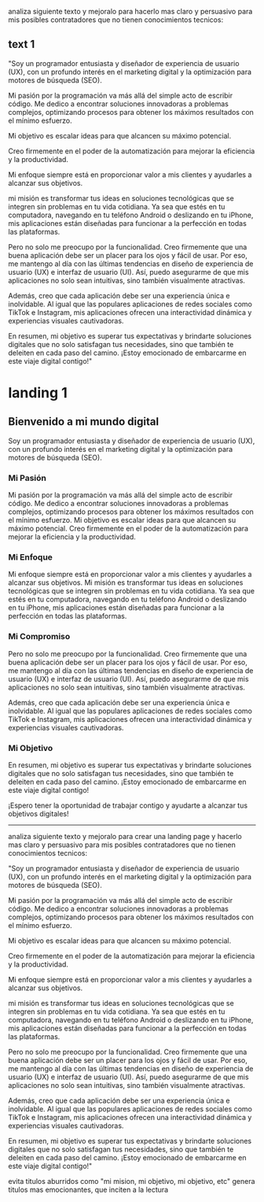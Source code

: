 analiza siguiente texto y mejoralo para hacerlo mas claro y persuasivo para mis posibles contratadores que no tienen conocimientos tecnicos:


## text 1
"Soy un programador entusiasta y diseñador de experiencia de usuario (UX), con un profundo interés en el marketing digital y la optimización para motores de búsqueda (SEO). 

Mi pasión por la programación va más allá del simple acto de escribir código. Me dedico a encontrar soluciones innovadoras a problemas complejos, optimizando procesos para obtener los máximos resultados con el mínimo esfuerzo.

Mi objetivo es escalar ideas para que alcancen su máximo potencial. 

Creo firmemente en el poder de la automatización para mejorar la eficiencia y la productividad. 

Mi enfoque siempre está en proporcionar valor a mis clientes y ayudarles a alcanzar sus objetivos.

mi misión es transformar tus ideas en soluciones tecnológicas que se integren sin problemas en tu vida cotidiana. Ya sea que estés en tu computadora, navegando en tu teléfono Android o deslizando en tu iPhone, mis aplicaciones están diseñadas para funcionar a la perfección en todas las plataformas.

Pero no solo me preocupo por la funcionalidad. Creo firmemente que una buena aplicación debe ser un placer para los ojos y fácil de usar. Por eso, me mantengo al día con las últimas tendencias en diseño de experiencia de usuario (UX) e interfaz de usuario (UI). Así, puedo asegurarme de que mis aplicaciones no solo sean intuitivas, sino también visualmente atractivas.

Además, creo que cada aplicación debe ser una experiencia única e inolvidable. Al igual que las populares aplicaciones de redes sociales como TikTok e Instagram, mis aplicaciones ofrecen una interactividad dinámica y experiencias visuales cautivadoras.

En resumen, mi objetivo es superar tus expectativas y brindarte soluciones digitales que no solo satisfagan tus necesidades, sino que también te deleiten en cada paso del camino. ¡Estoy emocionado de embarcarme en este viaje digital contigo!"


# landing 1

## Bienvenido a mi mundo digital
Soy un programador entusiasta y diseñador de experiencia de usuario (UX), con un profundo interés en el marketing digital y la optimización para motores de búsqueda (SEO).

### **Mi Pasión**
Mi pasión por la programación va más allá del simple acto de escribir código. Me dedico a encontrar soluciones innovadoras a problemas complejos, optimizando procesos para obtener los máximos resultados con el mínimo esfuerzo. Mi objetivo es escalar ideas para que alcancen su máximo potencial. Creo firmemente en el poder de la automatización para mejorar la eficiencia y la productividad.

### **Mi Enfoque**
Mi enfoque siempre está en proporcionar valor a mis clientes y ayudarles a alcanzar sus objetivos. Mi misión es transformar tus ideas en soluciones tecnológicas que se integren sin problemas en tu vida cotidiana. Ya sea que estés en tu computadora, navegando en tu teléfono Android o deslizando en tu iPhone, mis aplicaciones están diseñadas para funcionar a la perfección en todas las plataformas.

### **Mi Compromiso**
Pero no solo me preocupo por la funcionalidad. Creo firmemente que una buena aplicación debe ser un placer para los ojos y fácil de usar. Por eso, me mantengo al día con las últimas tendencias en diseño de experiencia de usuario (UX) e interfaz de usuario (UI). Así, puedo asegurarme de que mis aplicaciones no solo sean intuitivas, sino también visualmente atractivas.

Además, creo que cada aplicación debe ser una experiencia única e inolvidable. Al igual que las populares aplicaciones de redes sociales como TikTok e Instagram, mis aplicaciones ofrecen una interactividad dinámica y experiencias visuales cautivadoras.

### **Mi Objetivo**
En resumen, mi objetivo es superar tus expectativas y brindarte soluciones digitales que no solo satisfagan tus necesidades, sino que también te deleiten en cada paso del camino. ¡Estoy emocionado de embarcarme en este viaje digital contigo!

¡Espero tener la oportunidad de trabajar contigo y ayudarte a alcanzar tus objetivos digitales!


-----

analiza siguiente texto y mejoralo para crear una landing page y hacerlo mas claro y persuasivo para mis posibles contratadores que no tienen conocimientos tecnicos:



"Soy un programador entusiasta y diseñador de experiencia de usuario (UX), con un profundo interés en el marketing digital y la optimización para motores de búsqueda (SEO). 

Mi pasión por la programación va más allá del simple acto de escribir código. Me dedico a encontrar soluciones innovadoras a problemas complejos, optimizando procesos para obtener los máximos resultados con el mínimo esfuerzo.

Mi objetivo es escalar ideas para que alcancen su máximo potencial. 

Creo firmemente en el poder de la automatización para mejorar la eficiencia y la productividad. 

Mi enfoque siempre está en proporcionar valor a mis clientes y ayudarles a alcanzar sus objetivos.

mi misión es transformar tus ideas en soluciones tecnológicas que se integren sin problemas en tu vida cotidiana. Ya sea que estés en tu computadora, navegando en tu teléfono Android o deslizando en tu iPhone, mis aplicaciones están diseñadas para funcionar a la perfección en todas las plataformas.

Pero no solo me preocupo por la funcionalidad. Creo firmemente que una buena aplicación debe ser un placer para los ojos y fácil de usar. Por eso, me mantengo al día con las últimas tendencias en diseño de experiencia de usuario (UX) e interfaz de usuario (UI). Así, puedo asegurarme de que mis aplicaciones no solo sean intuitivas, sino también visualmente atractivas.

Además, creo que cada aplicación debe ser una experiencia única e inolvidable. Al igual que las populares aplicaciones de redes sociales como TikTok e Instagram, mis aplicaciones ofrecen una interactividad dinámica y experiencias visuales cautivadoras.

En resumen, mi objetivo es superar tus expectativas y brindarte soluciones digitales que no solo satisfagan tus necesidades, sino que también te deleiten en cada paso del camino. ¡Estoy emocionado de embarcarme en este viaje digital contigo!"

evita titulos aburridos como "mi mision, mi objetivo, mi objetivo, etc" genera titulos mas emocionantes, que inciten a la lectura